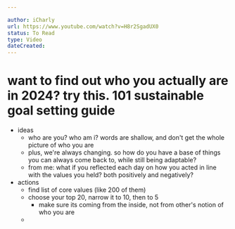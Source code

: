 ```yaml
---

author: iCharly
url: https://www.youtube.com/watch?v=H8r2SgadUX0
status: To Read
type: Video
dateCreated:
---
```

# want to find out who you actually are in 2024? try this. 101 sustainable goal setting guide


- ideas
	- who are you? who am i? words are shallow, and don't get the whole picture of who you are
	- plus, we're always changing. so how do you have a base of things you can always come back to, while still being adaptable?
	- from me: what if you reflected each day on how you acted in line with the values you held? both positively and negatively?
- actions
	- find list of core values (like 200 of them)
	- choose your top 20, narrow it to 10, then to 5
		- make sure its coming from the inside, not from other's notion of who you are
	- 